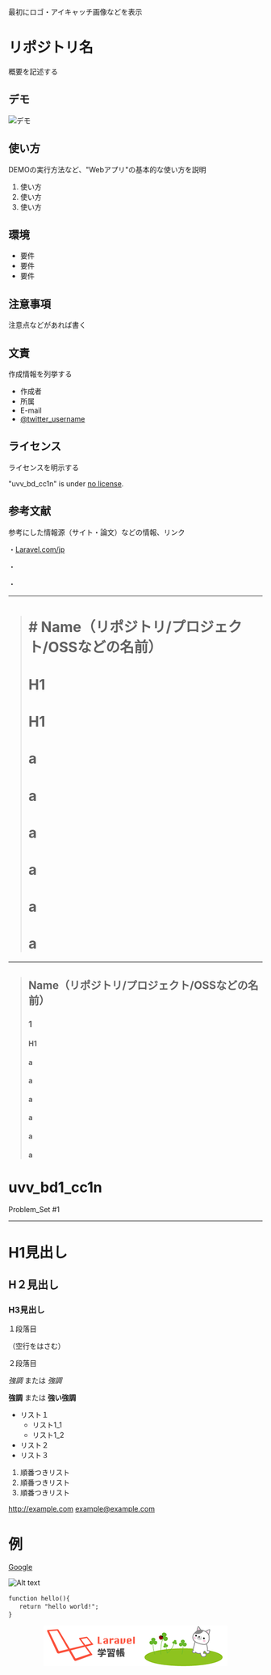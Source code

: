 
最初にロゴ・アイキャッチ画像などを表示

# リポジトリ名

概要を記述する


## デモ

![デモ](https://image-url.gif)


## 使い方

DEMOの実行方法など、"Webアプリ"の基本的な使い方を説明

1. 使い方
2. 使い方
3. 使い方


## 環境

* 要件
* 要件
* 要件


## 注意事項

注意点などがあれば書く


## 文責

作成情報を列挙する

* 作成者
* 所属
* E-mail
* [@twitter_username](https://twitter.com/twitter_username)


## ライセンス

ライセンスを明示する

"uvv_bd_cc1n" is under [no license](https://github.com/nomenome-cmd/uvv_bd1_cc1n).


## 参考文献

参考にした情報源（サイト・論文）などの情報、リンク

・[Laravel.com/jp](https://laraweb.net/surrounding/7477/)

・

・

***
> <h1># Name（リポジトリ/プロジェクト/OSSなどの名前）</h1>
> <h1>H1</h1>
> <h1>H1</h1>
> <h1>a</h1>
> <h1>a</h1>
> <h1>a</h1>
> <h1>a</h1>
> <h1>a</h1>
> <h1>a</h1>
***

> <h2>Name（リポジトリ/プロジェクト/OSSなどの名前）</h2>
> <h3>1</h3>
> <h4>H1</h4>
> <h4>a</h4>
> <h4>a</h4>
> <h4>a</h4>
> <h4>a</h4>
> <h4>a</h4>
> <h4>a</h4>


# uvv_bd1_cc1n
Problem_Set #1

***

# H1見出し
## H２見出し
### H3見出し

１段落目

（空行をはさむ）

２段落目


*強調* または _強調_


**強調** または __強い強調__

* リスト１
    * リスト1_1
    * リスト1_2
* リスト２
* リスト３

1. 順番つきリスト
2. 順番つきリスト
3. 順番つきリスト


<http://example.com>
<example@example.com>


# 例
[Google](https://www.google.co.jp/)


![Alt text](/path/to/img.jpg)



```
function hello(){
   return "hello world!";
}
```


<p align="center">
<img src="https://raw.githubusercontent.com/honjou/docker_practice/images/logo.png">
</p>










